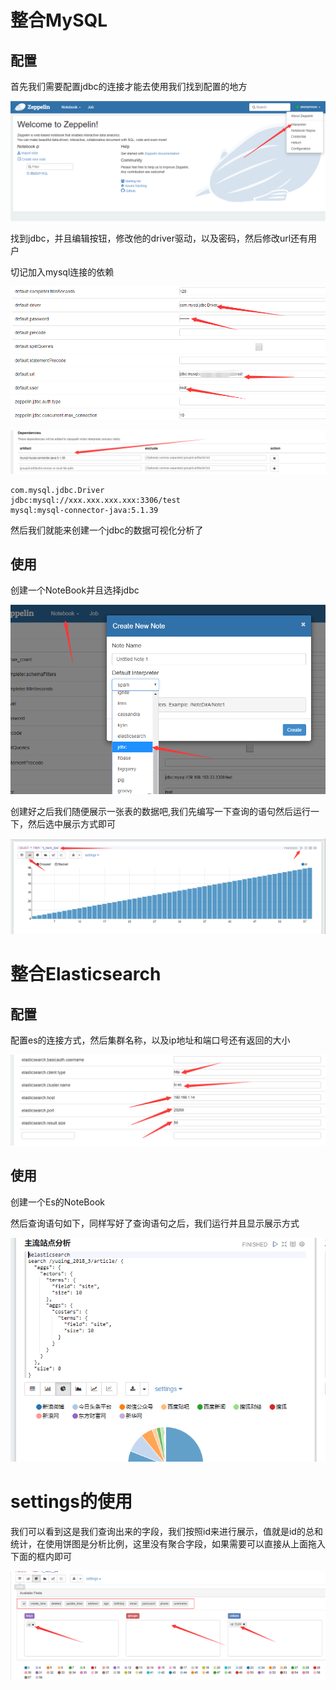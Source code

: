 # 整合MySQL

## 配置

首先我们需要配置jdbc的连接才能去使用我们找到配置的地方

![](img\zeppelin——setting.png)

找到jdbc，并且编辑按钮，修改他的driver驱动，以及密码，然后修改url还有用户

切记加入mysql连接的依赖



![](img\jdbc-setting.png)

![](img\jdbc-artifact.png)



```
com.mysql.jdbc.Driver
jdbc:mysql://xxx.xxx.xxx.xxx:3306/test
mysql:mysql-connector-java:5.1.39
```

然后我们就能来创建一个jdbc的数据可视化分析了

## 使用

创建一个NoteBook并且选择jdbc

![](img\jdbc-create.png)

创建好之后我们随便展示一张表的数据吧,我们先编写一下查询的语句然后运行一下，然后选中展示方式即可

![](img\jdbc-demo.png)

# 整合Elasticsearch

## 配置

配置es的连接方式，然后集群名称，以及ip地址和端口号还有返回的大小

![](img\es-setting.png)

## 使用

创建一个Es的NoteBook

然后查询语句如下，同样写好了查询语句之后，我们运行并且显示展示方式

![](img\es-demo.png)



# settings的使用

我们可以看到这是我们查询出来的字段，我们按照id来进行展示，值就是id的总和统计，在使用饼图是分析比例，这里没有聚合字段，如果需要可以直接从上面拖入下面的框内即可

![](img\settings-demo.png)